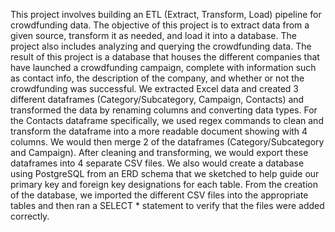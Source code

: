 This project involves building an ETL (Extract, Transform, Load) pipeline for crowdfunding data. The objective of this project is to extract data from a given source, transform it as needed, and load it into a database. The project also includes analyzing and querying the crowdfunding data. The result of this project is a database that houses the different companies that have launched a crowdfunding campaign, complete with information such as contact info, the description of the company, and whether or not the crowdfunding was successful.
We extracted Excel data and created 3 different dataframes (Category/Subcategory, Campaign, Contacts) and transformed the data by renaming columns and converting data types. For the Contacts dataframe specifically, we used regex commands to clean and transform the dataframe into a more readable document showing with 4 columns. We would then merge 2 of the dataframes (Category/Subcategory and Campaign). After cleaning and transforming, we would export these dataframes into 4 separate CSV files. We also would create a database using PostgreSQL from an ERD schema that we sketched to help guide our primary key and foreign key designations for each table. From the creation of the database, we imported the different CSV files into the appropriate tables and then ran a SELECT * statement to verify that the files were added correctly.
